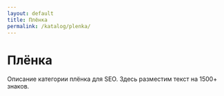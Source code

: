 ```yaml
---
layout: default
title: Плёнка
permalink: /katalog/plenka/
---
```


<h1>Плёнка</h1>
<p>Описание категории плёнка для SEO. Здесь разместим текст на 1500+ знаков.</p>
